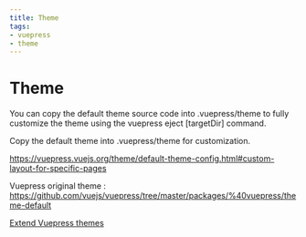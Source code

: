 ```yaml
---
title: Theme
tags:
- vuepress
- theme
---
```


# Theme

<TagLinks />

You can copy the default theme source code into .vuepress/theme to fully customize the theme using the vuepress eject [targetDir] command.

Copy the default theme into .vuepress/theme for customization.



https://vuepress.vuejs.org/theme/default-theme-config.html#custom-layout-for-specific-pages

Vuepress original theme
: https://github.com/vuejs/vuepress/tree/master/packages/%40vuepress/theme-default

[Extend Vuepress themes](https://stackoverflow.com/questions/60161705/how-can-i-use-custom-layout-for-specific-pages-of-the-vuepress)

<SimpleNewsletter/>
<Disqus />
